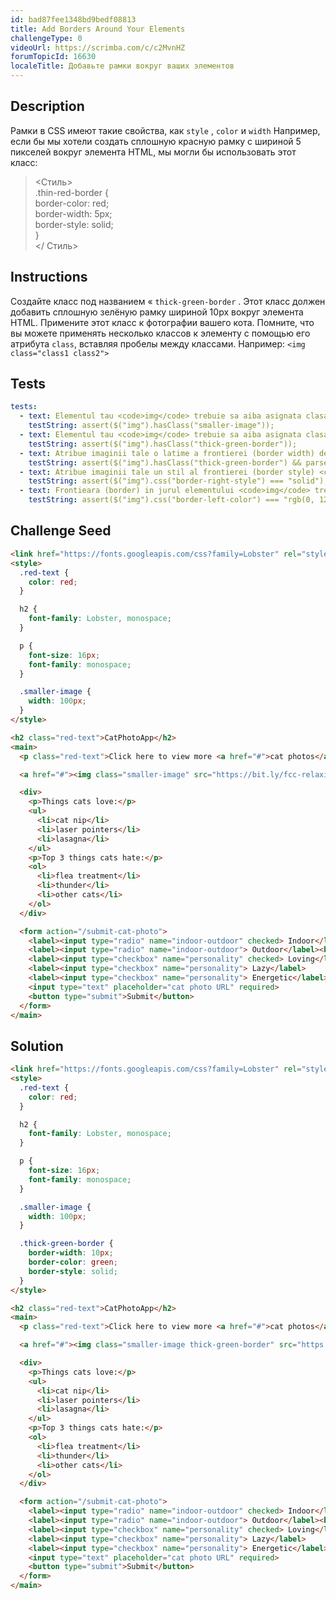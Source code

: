 ```yaml
---
id: bad87fee1348bd9bedf08813
title: Add Borders Around Your Elements
challengeType: 0
videoUrl: https://scrimba.com/c/c2MvnHZ
forumTopicId: 16630
localeTitle: Добавьте рамки вокруг ваших элементов
---
```


## Description
<section id='description'>
Рамки в CSS имеют такие свойства, как <code>style</code> , <code>color</code> и <code>width</code> Например, если бы мы хотели создать сплошную красную рамку с шириной 5 пикселей вокруг элемента HTML, мы могли бы использовать этот класс: <blockquote> &lt;Стиль&gt; <br> .thin-red-border { <br> border-color: red; <br> border-width: 5px; <br> border-style: solid; <br> } <br> &lt;/ Стиль&gt; </blockquote>
</section>

## Instructions
<section id='instructions'>
Создайте класс под названием « <code>thick-green-border</code> . Этот класс должен добавить сплошную зелёную рамку шириной 10px вокруг элемента HTML. Примените этот класс к фотографии вашего кота. Помните, что вы можете применять несколько классов к элементу с помощью его атрибута <code>class</code>, вставляя пробелы между классами. Например: <code>&lt;img class=&quot;class1 class2&quot;&gt;</code>
</section>

## Tests
<section id='tests'>

```yml
tests:
  - text: Elementul tau <code>img</code> trebuie sa aiba asignata clasa <code>smaller-image</code>.
    testString: assert($("img").hasClass("smaller-image"));
  - text: Elementul tau <code>img</code> trebuie sa aiba asignata clasa <code>thick-green-border</code>.
    testString: assert($("img").hasClass("thick-green-border"));
  - text: Atribue imaginii tale o latime a frontierei (border width) de <code>10px</code>.
    testString: assert($("img").hasClass("thick-green-border") && parseInt($("img").css("border-top-width"), 10) >= 8 && parseInt($("img").css("border-top-width"), 10) <= 12);
  - text: Atribue imaginii tale un stil al frontierei (border style) <code>solid</code>.
    testString: assert($("img").css("border-right-style") === "solid");
  - text: Frontieara (border) in jurul elementului <code>img</code> trebuie sa fie verde (green).
    testString: assert($("img").css("border-left-color") === "rgb(0, 128, 0)");

```

</section>

## Challenge Seed
<section id='challengeSeed'>

<div id='html-seed'>

```html
<link href="https://fonts.googleapis.com/css?family=Lobster" rel="stylesheet" type="text/css">
<style>
  .red-text {
    color: red;
  }

  h2 {
    font-family: Lobster, monospace;
  }

  p {
    font-size: 16px;
    font-family: monospace;
  }

  .smaller-image {
    width: 100px;
  }
</style>

<h2 class="red-text">CatPhotoApp</h2>
<main>
  <p class="red-text">Click here to view more <a href="#">cat photos</a>.</p>

  <a href="#"><img class="smaller-image" src="https://bit.ly/fcc-relaxing-cat" alt="A cute orange cat lying on its back."></a>

  <div>
    <p>Things cats love:</p>
    <ul>
      <li>cat nip</li>
      <li>laser pointers</li>
      <li>lasagna</li>
    </ul>
    <p>Top 3 things cats hate:</p>
    <ol>
      <li>flea treatment</li>
      <li>thunder</li>
      <li>other cats</li>
    </ol>
  </div>

  <form action="/submit-cat-photo">
    <label><input type="radio" name="indoor-outdoor" checked> Indoor</label>
    <label><input type="radio" name="indoor-outdoor"> Outdoor</label><br>
    <label><input type="checkbox" name="personality" checked> Loving</label>
    <label><input type="checkbox" name="personality"> Lazy</label>
    <label><input type="checkbox" name="personality"> Energetic</label><br>
    <input type="text" placeholder="cat photo URL" required>
    <button type="submit">Submit</button>
  </form>
</main>

```

</div>

</section>

## Solution
<section id='solution'>

```html
<link href="https://fonts.googleapis.com/css?family=Lobster" rel="stylesheet" type="text/css">
<style>
  .red-text {
    color: red;
  }

  h2 {
    font-family: Lobster, monospace;
  }

  p {
    font-size: 16px;
    font-family: monospace;
  }

  .smaller-image {
    width: 100px;
  }

  .thick-green-border {
    border-width: 10px;
    border-color: green;
    border-style: solid;
  }
</style>

<h2 class="red-text">CatPhotoApp</h2>
<main>
  <p class="red-text">Click here to view more <a href="#">cat photos</a>.</p>

  <a href="#"><img class="smaller-image thick-green-border" src="https://bit.ly/fcc-relaxing-cat" alt="A cute orange cat lying on its back."></a>

  <div>
    <p>Things cats love:</p>
    <ul>
      <li>cat nip</li>
      <li>laser pointers</li>
      <li>lasagna</li>
    </ul>
    <p>Top 3 things cats hate:</p>
    <ol>
      <li>flea treatment</li>
      <li>thunder</li>
      <li>other cats</li>
    </ol>
  </div>

  <form action="/submit-cat-photo">
    <label><input type="radio" name="indoor-outdoor" checked> Indoor</label>
    <label><input type="radio" name="indoor-outdoor"> Outdoor</label><br>
    <label><input type="checkbox" name="personality" checked> Loving</label>
    <label><input type="checkbox" name="personality"> Lazy</label>
    <label><input type="checkbox" name="personality"> Energetic</label><br>
    <input type="text" placeholder="cat photo URL" required>
    <button type="submit">Submit</button>
  </form>
</main>
```

</section>
